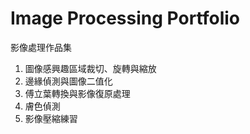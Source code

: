 # Image Processing Portfolio
影像處理作品集

1. 圖像感興趣區域裁切、旋轉與縮放
2. 邊緣偵測與圖像二值化
3. 傅立葉轉換與影像復原處理
4. 膚色偵測
5. 影像壓縮練習